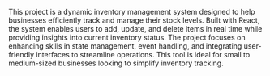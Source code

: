 This project is a dynamic inventory management system designed to help businesses efficiently track and manage their stock levels. Built with React, the system enables users to add, update, and delete items in real time while providing insights into current inventory status. The project focuses on enhancing skills in state management, event handling, and integrating user-friendly interfaces to streamline operations. This tool is ideal for small to medium-sized businesses looking to simplify inventory tracking.

